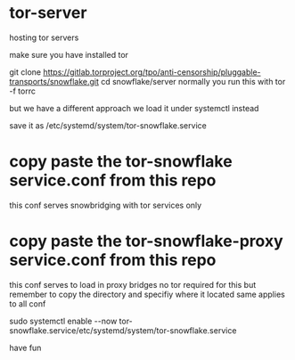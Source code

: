 # tor-server
hosting tor servers

make sure you have installed tor

git clone https://gitlab.torproject.org/tpo/anti-censorship/pluggable-transports/snowflake.git
cd snowflake/server
normally you run this with
tor -f torrc

but we have a different approach
we load it under systemctl instead

save it as /etc/systemd/system/tor-snowflake.service

# copy paste the tor-snowflake service.conf from this repo
this conf serves snowbridging with tor services only

# copy paste the tor-snowflake-proxy service.conf from this repo
this conf serves to load in proxy bridges no tor required for this but remember to copy the directory and specifiy where it located same applies to all conf

sudo systemctl enable --now tor-snowflake.service/etc/systemd/system/tor-snowflake.service

have fun
